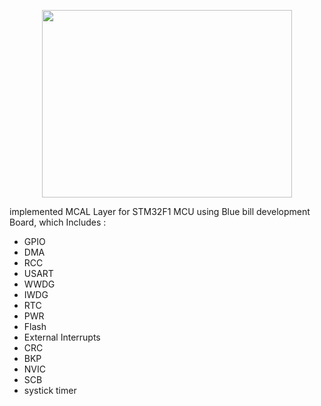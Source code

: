 <p align="center">
  <img src="https://encrypted-tbn0.gstatic.com/images?q=tbn:ANd9GcQPh17zk7TwP-FiM6I91WuKvvO8OQ0oK2h35w&s" width="400" height="300" />
</p>
implemented MCAL Layer for STM32F1 MCU using Blue bill development Board, which Includes :
<ul>
  <li>GPIO</li>
  <li>DMA</li>
  <li>RCC</li>
  <li>USART</li>
  <li>WWDG</li>
  <li>IWDG</li>
  <li>RTC</li>
  <li>PWR</li>
  <li>Flash</li>
  <li>External Interrupts</li>
  <li>CRC</li>
  <li>BKP</li>
  <li>NVIC</li>
  <li>SCB</li>
  <li>systick timer</li>
</ul>
